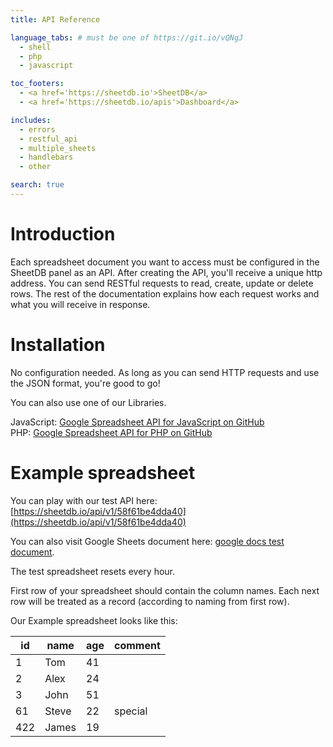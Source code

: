 ```yaml
---
title: API Reference

language_tabs: # must be one of https://git.io/vQNgJ
  - shell
  - php
  - javascript

toc_footers:
  - <a href='https://sheetdb.io'>SheetDB</a>
  - <a href='https://sheetdb.io/apis'>Dashboard</a>

includes:
  - errors
  - restful_api
  - multiple_sheets
  - handlebars
  - other

search: true
---
```


# Introduction

Each spreadsheet document you want to access must be configured in the SheetDB panel as an API. After creating the API, you'll receive a unique http address. You can send RESTful requests to read, create, update or delete rows. The rest of the documentation explains how each request works and what you will receive in response.

# Installation

No configuration needed. As long as you can send HTTP requests and use the JSON format, you're good to go!

You can also use one of our Libraries.

JavaScript: [Google Spreadsheet API for JavaScript on GitHub](https://github.com/sheetdb/sheetdb-js)<br />
PHP: [Google Spreadsheet API for PHP on GitHub](https://github.com/sheetdb/sheetdb-php)

# Example spreadsheet

You can play with our test API here: [https://sheetdb.io/api/v1/58f61be4dda40](https://sheetdb.io/api/v1/58f61be4dda40)

You can also visit Google Sheets document here: [google docs test document](https://docs.google.com/spreadsheets/d/1mrsgBk4IAdSs8Ask5H1z3bWYDlPTKplDIU_FzyktrGk/edit).

<aside class="notice">The test spreadsheet resets every hour.</aside>

First row of your spreadsheet should contain the column names. Each next row will be treated as a record (according to naming from first row).

Our Example spreadsheet looks like this:

| id | name | age | comment |
|---|---|---|---|
| 1 | Tom | 41 |  |
| 2 | Alex | 24 |  |
| 3 | John | 51 |  |
| 61 | Steve | 22 | special |
| 422 | James | 19 |  |
